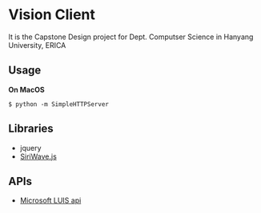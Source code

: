 # Vision Client
It is the Capstone Design project for Dept. Computser Science in Hanyang University, ERICA

## Usage

**On MacOS**
```shell
$ python -m SimpleHTTPServer
```

## Libraries
 * jquery
 * [SiriWave.js](https://github.com/caffeinalab/siriwavejs)

## APIs
 * [Microsoft LUIS api](https://luis.ai)
